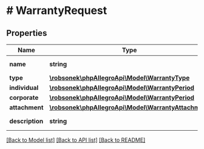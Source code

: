 # # WarrantyRequest

## Properties

Name | Type | Description | Notes
------------ | ------------- | ------------- | -------------
**name** | **string** | Warranty name. | [optional]
**type** | [**\robsonek\phpAllegroApi\Model\WarrantyType**](WarrantyType.md) |  | [optional]
**individual** | [**\robsonek\phpAllegroApi\Model\WarrantyPeriod**](WarrantyPeriod.md) |  | [optional]
**corporate** | [**\robsonek\phpAllegroApi\Model\WarrantyPeriod**](WarrantyPeriod.md) |  | [optional]
**attachment** | [**\robsonek\phpAllegroApi\Model\WarrantyAttachment**](WarrantyAttachment.md) |  | [optional]
**description** | **string** | Warranty description. | [optional]

[[Back to Model list]](../../README.md#models) [[Back to API list]](../../README.md#endpoints) [[Back to README]](../../README.md)
